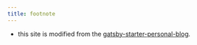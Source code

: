 ```yaml
---
title: footnote
---
```


* this site is modified from the [gatsby-starter-personal-blog](https://github.com/greglobinski/gatsby-starter-personal-blog).
